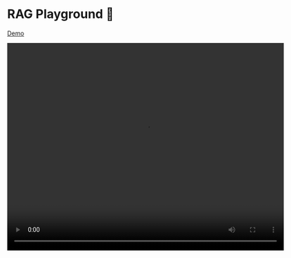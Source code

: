 # RAG Playground 🛝

[Demo](https://github.com/Anteemony/RAG-Playground/assets/103512255/0d944420-e3e8-43cb-aad3-0a459d8d0318)

<video width="640" height="480" autoplay>
  <source src="https://github.com/Anteemony/RAG-Playground/assets/103512255/0d944420-e3e8-43cb-aad3-0a459d8d0318" type="video/mp4>
Your browser does not support the video tag.
</video>

RAG Playground is an application that allows you to interact with your PDF files using the Language Model of your choice.

## Introduction
Streamlit application that enables users to upload a pdf file and chat with an LLM for performing document analysis in a playground environment.
Compare the performance of LLMs across endpoint providers to find the best possible configuration for your speed, latency and cost requirements using the dynamic routing feature.
Play intuitively tuning the model hyperparameters as temperature, chunk size, chunk overlap or try the model with/without conversational capabilities.

You find more model/provider information in the [Unify benchmark interface](https://unify.ai/hub).

## Usage

1. Visit the application: [RAG Playground](https://unify-rag-playground.streamlit.app/)
2. Input your Unify APhttps://github.com/Anteemony/RAG-Playground/assets/103512255/0d944420-e3e8-43cb-aad3-0a459d8d0318I Key. If you don’t have one yet, log in to the [Unify Console](https://console.unify.ai/) to get yours.
3. Select the Model and endpoint provider of your choice from the drop-down menu. You can find both model and provider information in the benchmark interface.
4. Upload your document(s) and click the Submit button.
5. Enjoy the application!

## Repository and Local Deployment

The repository is located at [RAG Playground Repository](https://github.com/Anteemony/RAG-Playground).

To run the application locally, follow these steps:

1. Clone the repository to your local machine.
2. Set up your virtual environment and install the dependencies from `requirements.txt`:

```bash
python -m venv .venv
source .venv/bin/activate  # On Windows use `.venv\Scripts\activate`
pip install -r requirements.txt
```

3. Run rag_script.py from Streamlit module 

```bash
python -m streamlit run rag_script.py
```

## Contributors

| Name | GitHub Profile |
|------|----------------|
| Anthony Okonneh | [AO](https://github.com/Anteemony) |
| Oscar Arroyo Vega | [OscarAV](https://github.com/OscarArroyoVega) |
| Martin Oywa | [Martin Oywa](https://github.com/martinoywa) |
